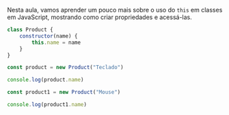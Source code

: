 Nesta aula, vamos aprender um pouco mais sobre o uso do `this` em classes em JavaScript, mostrando como criar propriedades e acessá-las.

```js
class Product {
	constructor(name) {
		this.name = name
	}
}

const product = new Product("Teclado")

console.log(product.name)
```

```js
const product1 = new Product("Mouse")

console.log(product1.name)
```

